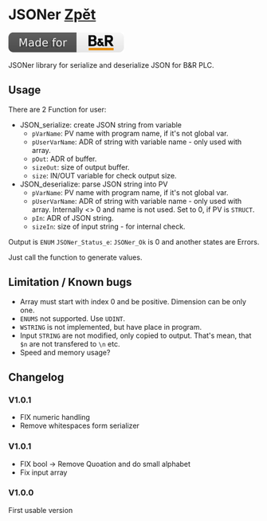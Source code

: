 # JSONer [Zpět](../README.md)

[![Made For B&R](https://github.com/hilch/BandR-badges/blob/main/Made-For-BrAutomation.svg)](https://www.br-automation.com)

JSONer library for serialize and deserialize JSON for B&R PLC.

## Usage

There are 2 Function for user:
- JSON_serialize: create JSON string from variable
  - `pVarName`: PV name with program name, if it's not global var.
  - `pUserVarName`: ADR of string with variable name - only used with array.
  - `pOut`: ADR of buffer.
  - `sizeOut`: size of output buffer.
  - `size`: IN/OUT variable for check output size.
- JSON_deserialize: parse JSON string into PV
  - `pVarName`: PV name with program name, if it's not global var.
  - `pUserVarName`: ADR of string with variable name - only used with array. Internally <> 0 and name is not used. Set to 0, if PV is `STRUCT`.
  - `pIn`: ADR of JSON string.
  - `sizeIn`: size of input string - for internal check.

Output is `ENUM` `JSONer_Status_e`: `JSONer_Ok` is 0 and another states are Errors.

Just call the function to generate values.

## Limitation / Known bugs

- Array must start with index 0 and be positive. Dimension can be only one. 
- `ENUMS` not supported. Use `UDINT`.
- `WSTRING` is not implemented, but have place in program.
- Input `STRING` are not modified, only copied to output. That's mean, that `$n` are not transfered to `\n` etc.
- Speed and memory usage?

## Changelog

### V1.0.1

- FIX numeric handling
- Remove whitespaces form serializer

### V1.0.1

- FIX bool -> Remove Quoation and do small alphabet
- Fix input array

### V1.0.0

First usable version
